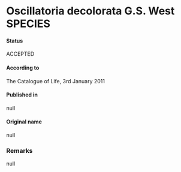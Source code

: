 # Oscillatoria decolorata G.S. West SPECIES

#### Status
ACCEPTED

#### According to
The Catalogue of Life, 3rd January 2011

#### Published in
null

#### Original name
null

### Remarks
null